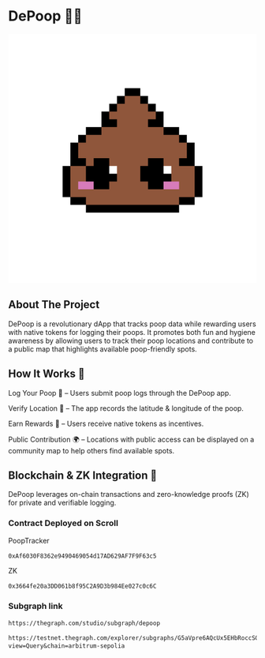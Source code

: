 # DePoop 💩🚀

![DePoop Logo](/public/depoop-logo-big.png)

## About The Project

DePoop is a revolutionary dApp that tracks poop data while rewarding users with native tokens for logging their poops. It promotes both fun and hygiene awareness by allowing users to track their poop locations and contribute to a public map that highlights available poop-friendly spots.

## How It Works 🔧

Log Your Poop 💩 – Users submit poop logs through the DePoop app.

Verify Location 📍 – The app records the latitude & longitude of the poop.

Earn Rewards 🎉 – Users receive native tokens as incentives.

Public Contribution 🌍 – Locations with public access can be displayed on a community map to help others find available spots.

## Blockchain & ZK Integration 🔗

DePoop leverages on-chain transactions and zero-knowledge proofs (ZK) for private and verifiable logging.

### Contract Deployed on Scroll

PoopTracker

```
0xAf6030F8362e9490469054d17AD629AF7F9F63c5
```

ZK

```
0x3664fe20a3DD061b8f95C2A9D3b984Ee027c0c6C
```

### Subgraph link

```
https://thegraph.com/studio/subgraph/depoop
```

```
https://testnet.thegraph.com/explorer/subgraphs/G5aVpre6AQcUx5EHbRoccSQZQVdc143GxcPJKP8zX4uS?view=Query&chain=arbitrum-sepolia
```
